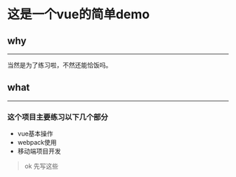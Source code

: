 # 这是一个vue的简单demo

## why
---
当然是为了练习啦，不然还能恰饭吗。

## what
---
### 这个项目主要练习以下几个部分
+ vue基本操作
+ webpack使用
+ 移动端项目开发

> ok 先写这些